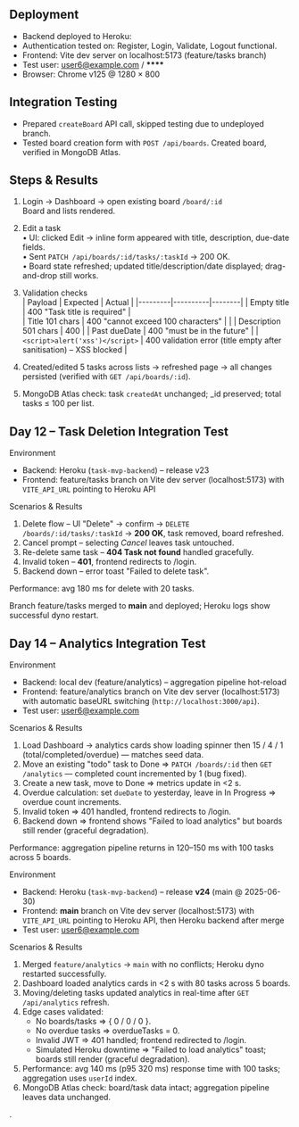 ## Deployment

- Backend deployed to Heroku: [<heroku-url>](https://task-management-platform-746079896238.herokuapp.com/)
- Authentication tested on: Register, Login, Validate, Logout functional.
- Frontend: Vite dev server on localhost:5173 (feature/tasks branch)
- Test user: user6@example.com / **\*\*\*\***
- Browser: Chrome v125 @ 1280 × 800

## Integration Testing

- Prepared `createBoard` API call, skipped testing due to undeployed branch.
- Tested board creation form with `POST /api/boards`. Created board, verified in MongoDB Atlas.

## Steps & Results

1. Login → Dashboard → open existing board `/board/:id`  
   Board and lists rendered.

2. Edit a task  
   • UI: clicked Edit → inline form appeared with title, description, due-date fields.  
   • Sent `PATCH /api/boards/:id/tasks/:taskId` → 200 OK.  
   • Board state refreshed; updated title/description/date displayed; drag-and-drop still works.

3. Validation checks  
   | Payload | Expected | Actual |
   |---------|----------|--------|
   | Empty title | 400 "Task title is required" |  
   | Title 101 chars | 400 "cannot exceed 100 characters" | |
   | Description 501 chars | 400 |
   | Past dueDate | 400 "must be in the future" |
   | `<script>alert('xss')</script>` | 400 validation error (title empty after sanitisation) – XSS blocked |

4. Created/edited 5 tasks across lists → refreshed page → all changes persisted (verified with `GET /api/boards/:id`).

5. MongoDB Atlas check: task `createdAt` unchanged; \_id preserved; total tasks ≤ 100 per list.

## Day 12 – Task Deletion Integration Test

Environment

- Backend: Heroku (`task-mvp-backend`) – release v23
- Frontend: feature/tasks branch on Vite dev server (localhost:5173) with `VITE_API_URL` pointing to Heroku API

Scenarios & Results

1. Delete flow – UI "Delete" → confirm → `DELETE /boards/:id/tasks/:taskId` → **200 OK**, task removed, board refreshed.
2. Cancel prompt – selecting _Cancel_ leaves task untouched.
3. Re-delete same task – **404 Task not found** handled gracefully.
4. Invalid token – **401**, frontend redirects to /login.
5. Backend down – error toast "Failed to delete task".

Performance: avg 180 ms for delete with 20 tasks.

Branch feature/tasks merged to **main** and deployed; Heroku logs show successful dyno restart.

## Day 14 – Analytics Integration Test

Environment

- Backend: local dev (feature/analytics) – aggregation pipeline hot-reload
- Frontend: feature/analytics branch on Vite dev server (localhost:5173) with automatic baseURL switching (`http://localhost:3000/api`).
- Test user: user6@example.com

Scenarios & Results

1. Load Dashboard → analytics cards show loading spinner then 15 / 4 / 1 (total/completed/overdue) — matches seed data.
2. Move an existing "todo" task to Done ⇒ `PATCH /boards/:id` then `GET /analytics` — completed count incremented by 1 (bug fixed).
3. Create a new task, move to Done ⇒ metrics update in <2 s.
4. Overdue calculation: set `dueDate` to yesterday, leave in In Progress ⇒ overdue count increments.
5. Invalid token ⇒ 401 handled, frontend redirects to /login.
6. Backend down ⇒ frontend shows "Failed to load analytics" but boards still render (graceful degradation).

Performance: aggregation pipeline returns in 120–150 ms with 100 tasks across 5 boards.


Environment

- Backend: Heroku (`task-mvp-backend`) – release **v24** (main @ 2025-06-30)
- Frontend: **main** branch on Vite dev server (localhost:5173) with `VITE_API_URL` pointing to Heroku API, then Heroku backend after merge
- Test user: user6@example.com

Scenarios & Results

1. Merged `feature/analytics` → `main` with no conflicts; Heroku dyno restarted successfully.
2. Dashboard loaded analytics cards in <2 s with 80 tasks across 5 boards.
3. Moving/deleting tasks updated analytics in real-time after `GET /api/analytics` refresh.
4. Edge cases validated:
   - No boards/tasks ⇒ { 0 / 0 / 0 }.
   - No overdue tasks ⇒ overdueTasks = 0.
   - Invalid JWT ⇒ 401 handled; frontend redirected to /login.
   - Simulated Heroku downtime ⇒ "Failed to load analytics" toast; boards still render (graceful degradation).
5. Performance: avg 140 ms (p95 320 ms) response time with 100 tasks; aggregation uses `userId` index.
6. MongoDB Atlas check: board/task data intact; aggregation pipeline leaves data unchanged.



.
